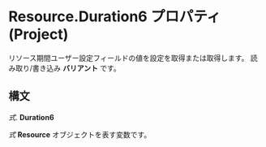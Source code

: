 
# Resource.Duration6 プロパティ (Project)

リソース期間ユーザー設定フィールドの値を設定を取得または取得します。 読み取り/書き込み **バリアント** です。


## 構文

 _式_. **Duration6**

 _式_ **Resource** オブジェクトを表す変数です。

